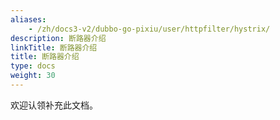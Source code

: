 ```yaml
---
aliases:
    - /zh/docs3-v2/dubbo-go-pixiu/user/httpfilter/hystrix/
description: 断路器介绍
linkTitle: 断路器介绍
title: 断路器介绍
type: docs
weight: 30
---
```




欢迎认领补充此文档。